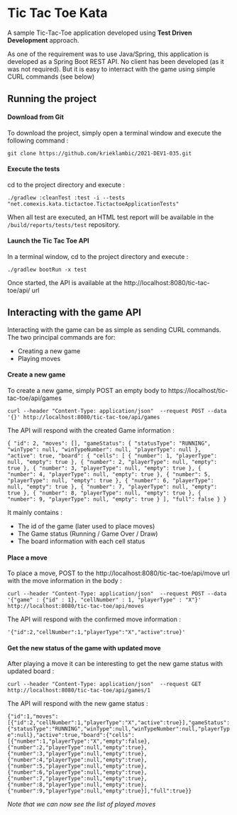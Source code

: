 # Tic Tac Toe Kata
A sample Tic-Tac-Toe application developed using **Test Driven Development** approach. 

As one of the requirement was to use Java/Spring, this application is developed as a Spring Boot REST API. 
No client has been developed (as it was not required). But it is easy to interract with the game using simple CURL commands (see below)

## Running the project

#### Download from Git

To download the project, simply open a terminal window and execute the following command :

`git clone https://github.com/krieklambic/2021-DEV1-035.git`
#### Execute the tests
cd to the project directory and execute :

`./gradlew :cleanTest :test -i --tests "net.comexis.kata.tictactoe.TictactoeApplicationTests"`

When all test are executed, an HTML test report will be available in the `/build/reports/tests/test` repository.

#### Launch the Tic Tac Toe API
In a terminal window, cd to the project directory and execute :

`./gradlew bootRun -x test`

Once started, the API is available at the http://localhost:8080/tic-tac-toe/api/ url

## Interacting with the game API

Interacting with the game can be as simple as sending CURL commands.
The two principal commands are for:

- Creating a new game
- Playing moves

#### Create a new game
To create a new game, simply POST an empty body to https://localhost/tic-tac-toe/api/games

`curl --header "Content-Type: application/json"  --request POST --data '{}' http://localhost:8080/tic-tac-toe/api/games`

The API will respond with the created Game information :

`{
     "id": 2,
     "moves": [],
     "gameStatus": {
         "statusType": "RUNNING",
         "winType": null,
         "winTypeNumber": null,
         "playerType": null
     },
     "active": true,
     "board": {
         "cells": [
             {
                 "number": 1,
                 "playerType": null,
                 "empty": true
             },
             {
                 "number": 2,
                 "playerType": null,
                 "empty": true
             },
             {
                 "number": 3,
                 "playerType": null,
                 "empty": true
             },
             {
                 "number": 4,
                 "playerType": null,
                 "empty": true
             },
             {
                 "number": 5,
                 "playerType": null,
                 "empty": true
             },
             {
                 "number": 6,
                 "playerType": null,
                 "empty": true
             },
             {
                 "number": 7,
                 "playerType": null,
                 "empty": true
             },
             {
                 "number": 8,
                 "playerType": null,
                 "empty": true
             },
             {
                 "number": 9,
                 "playerType": null,
                 "empty": true
             }
         ],
         "full": false
     }
 }`
 
 It mainly contains :
 
 - The id of the game (later used to place moves)
 - The Game status (Running / Game Over / Draw)
 - The board information with each cell status
 
 
#### Place a move

To place a move, POST to the http://localhost:8080/tic-tac-toe/api/move url with the move information in the body :

`curl --header "Content-Type: application/json"  --request POST --data '{"game" : {"id" : 1}, "cellNumber" : 1, "playerType" : "X"}' http://localhost:8080/tic-tac-toe/api/moves`

The API will respond with the confirmed move information :

`'{"id":2,"cellNumber":1,"playerType":"X","active":true}'`

#### Get the new status of the game with updated move

After playing a move it can be interesting to get the new game status with updated board :

`curl --header "Content-Type: application/json"  --request GET http://localhost:8080/tic-tac-toe/api/games/1`

The API will respond with the new game status :

`{"id":1,"moves":[{"id":2,"cellNumber":1,"playerType":"X","active":true}],"gameStatus":{"statusType":"RUNNING","winType":null,"winTypeNumber":null,"playerType":null},"active":true,"board":{"cells":[{"number":1,"playerType":"X","empty":false},{"number":2,"playerType":null,"empty":true},{"number":3,"playerType":null,"empty":true},{"number":4,"playerType":null,"empty":true},{"number":5,"playerType":null,"empty":true},{"number":6,"playerType":null,"empty":true},{"number":7,"playerType":null,"empty":true},{"number":8,"playerType":null,"empty":true},{"number":9,"playerType":null,"empty":true}],"full":true}}`

_Note that we can now see the list of played moves_



